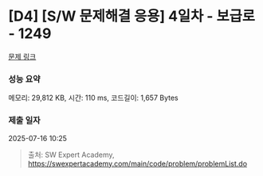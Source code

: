 # [D4] [S/W 문제해결 응용] 4일차 - 보급로 - 1249 

[문제 링크](https://swexpertacademy.com/main/code/problem/problemDetail.do?contestProbId=AV15QRX6APsCFAYD) 

### 성능 요약

메모리: 29,812 KB, 시간: 110 ms, 코드길이: 1,657 Bytes

### 제출 일자

2025-07-16 10:25



> 출처: SW Expert Academy, https://swexpertacademy.com/main/code/problem/problemList.do